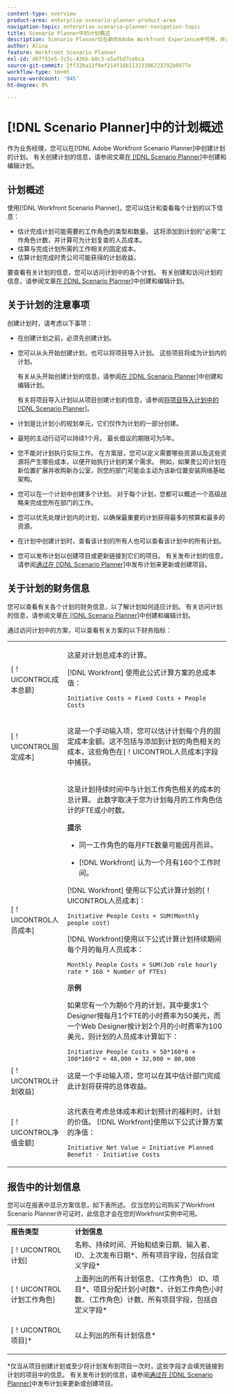 ```yaml
---
content-type: overview
product-area: enterprise-scenario-planner-product-area
navigation-topic: enterprise-scenario-planner-navigation-topic
title: Scenario Planner中的计划概述
description: Scenario Planner仅在新的Adobe Workfront Experience中可用，并且需要额外的许可证。 有关Workfront Scenario Planner的信息，请参阅Scenario Planner概述。
author: Alina
feature: Workfront Scenario Planner
exl-id: d67f51e5-7c5c-436b-b0c3-e5afbd7cebca
source-git-commit: 2ff32ba11f9ef214f16b11323386223792b0877e
workflow-type: tm+mt
source-wordcount: '945'
ht-degree: 0%

---
```


# [!DNL Scenario Planner]中的计划概述

作为业务经理，您可以在[!DNL Adobe Workfront Scenario Planner]中创建计划的计划。 有关创建计划的信息，请参阅文章[在 [!DNL Scenario Planner]](../scenario-planner/create-and-edit-plans.md)中创建和编辑计划。

## 计划概述

使用[!DNL Workfront Scenario Planner]，您可以估计和查看每个计划的以下信息：

* 估计完成计划可能需要的工作角色的类型和数量。 这将添加到计划的“必需”工作角色计数，并计算可为计划复查的人员成本。
* 估算与完成计划所需的工作相关的固定成本。
* 估算计划完成时贵公司可能获得的计划收益。

要查看有关计划的信息，您可以访问计划中的各个计划。 有关创建和访问计划的信息，请参阅文章[在 [!DNL Scenario Planner]](../scenario-planner/create-and-edit-initiatives.md)中创建和编辑计划。

## 关于计划的注意事项

创建计划时，请考虑以下事项：

* 在创建计划之前，必须先创建计划。
* 您可以从头开始创建计划，也可以将项目导入计划。 这些项目将成为计划内的计划。

  有关从头开始创建计划的信息，请参阅[在 [!DNL Scenario Planner]](../scenario-planner/create-and-edit-initiatives.md)中创建和编辑计划。

  有关将项目导入计划以从项目创建计划的信息，请参阅[将项目导入计划中的 [!DNL Scenario Planner]](../scenario-planner/import-projects-to-plans.md)。

* 计划是比计划小的规划单元，它们仅作为计划的一部分创建。
* 最短的主动行动可以持续1个月。 最长倡议的期限可为5年。
* 您不能对计划执行实际工作。 在方案层，您可以定义需要哪些资源以及这些资源将产生哪些成本，以便开始执行计划的某个需求。 例如，如果贵公司计划在新位置扩展并收购新办公室，则您的部门可能会主动为该新位置安装网络基础架构。
* 您可以在一个计划中创建多个计划。 对于每个计划，您都可以概述一个高级战略来完成您所在部门的工作。
* 您可以优先处理计划内的计划，以确保最重要的计划获得最多的预算和最多的资源。
* 在计划中创建计划时，查看该计划的所有人也可以查看该计划中的所有计划。

  <!--
  <p data-mc-conditions="QuicksilverOrClassic.Draft mode">(NOTE: this might change when we add to the access levels granularity)</p>
  -->

* 您可以发布计划以创建项目或更新链接到它们的项目。 有关发布计划的信息，请参阅[通过在 [!DNL Scenario Planner]](../scenario-planner/publish-scenarios-update-projects.md)中发布计划来更新或创建项目。

## 关于计划的财务信息

您可以查看有关各个计划的财务信息，以了解计划如何适应计划。 有关访问计划的信息，请参阅文章[在 [!DNL Scenario Planner]](../scenario-planner/create-and-edit-initiatives.md)中创建和编辑计划。

通过访问计划中的方案，可以查看有关方案的以下财务指标：

<!--
<p>(NOTE: several instances drafted in the table below!) </p>
-->

<table style="table-layout:auto"> 
 <col> 
 <col> 
 <tbody> 
  <tr> 
   <td role="rowheader">[！UICONTROL成本总额]</td> 
   <td> <p style="font-weight: normal;">这是对计划总成本的计算。 </p> <p style="font-weight: normal;">[!DNL Workfront] 使用此公式计算方案的总成本值：</p> <p style="font-weight: normal;"><code>Initiative Costs = Fixed Costs + People Costs</code> </p> </td> 
  </tr> 
  <tr> 
   <td role="rowheader">[！UICONTROL固定成本]</td> 
   <td> <p><span style="font-weight: normal;">这是一个手动输入项，您可以估计计划每个月的固定成本金额<span>。</span>这不包括与添加到计划的角色相关的成本，这些角色在[！UICONTROL人员成本]字段中捕获。</span> </p> </td> 
  </tr> 
  <tr> 
   <td role="rowheader">[！UICONTROL人员成本]</td> 
   <td> <p style="font-weight: normal;">这是计划持续时间中与计划工作角色相关的成本的总计算。 此数字取决于您为计划每月的工作角色估计的FTE或小时数。 </p> 
     <p><b>提示</b>  
     <ul> 
      <li> <p>同一工作角色的每月FTE数量可能因月而异。</p> </li> 
      <li> <p>[!DNL Workfront] 认为一个月有160个工作时间。 </p> </li> 
     </ul> 
     <p>[!DNL Workfront] 使用以下公式计算计划的[！UICONTROL人员成本]：</p> <p><code>Initiative People Costs = SUM(Monthly people cost)</code> </p> 
    <p> [!DNL Workfront]使用以下公式计算计划持续期间每个月的每月人员成本：</p> 
     <p><code>Monthly People Costs = SUM(Job role hourly rate * 160 * Number of FTEs)</code> </p> 
      <p><b>示例</b></p>
      <p>如果您有一个为期6个月的计划，其中要求1个Designer按每月1个FTE的小时费率为50美元，而一个Web Designer按计划2个月的小时费率为100美元，则计划的人员成本计算如下：</p>
      <code>Initiative People Costs = 50*160*6 + 100*160*2 = 48,000 + 32,000 = 80,000</code>        
  </td> 
  </tr> 
  <tr> 
   <td role="rowheader">[！UICONTROL计划收益]</td> 
   <td>这是一个手动输入项，您可以在其中估计部门完成此计划将获得的总体收益。 </td> 
  </tr> 
  <tr> 
   <td role="rowheader">[！UICONTROL净值金额]</td> 
   <td> <p style="font-weight: normal;">这代表在考虑总体成本和计划预计的福利时，计划的价值。 [!DNL Workfront]使用以下公式计算方案的净值：</p> <p style="font-weight: normal;"><code>Initiative Net Value = Initiative Planned Benefit - Initiative Costs</code> </p> </td> 
  </tr> 
 </tbody> 
</table>

<!--drafted content from People Costs:
(NOTE: drafted below)</p> 
       <p>Depending on whether the plan is set up to use FTEs or hours, Workfront uses the following formulas to calculate People Cost:</p> 
       <ul> 
        <li> <p>When using FTEs: </p> <p><code>People Costs = SUM(Job role hourly rate * Number of months in the Duration * 160 * Number of FTEs)</code>, where 160 is the total number of working hours in a month. </p> <p class="example" data-mc-autonum="<b>Example: </b>"><span class="autonumber"><span><b>Example: </b></span></span><span style="font-weight: normal;"> When estimating resources using FTEs,(NOTE: drafted and yellow and fix the rest of the sentence)
      <p>When using hours:</p> 
      <p><code>Monthly People Costs = SUM(Job role hourly rate * Number of hours estimated for an initiative)</code> </p> 
      <p>For information about setting up the plan to use hours or FTE, see <a href="../scenario-planner/create-and-edit-plans.md" class="MCXref xref">Create and edit plans in the Scenario Planner</a>.</p>-->

## 报告中的计划信息

您可以在报表中显示方案信息，如下表所述。 仅当您的公司购买了Workfront Scenario Planner许可证时，此信息才会在您的Workfront实例中可用。

<table style="table-layout:auto"> 
 <col> 
 <col> 
 <tbody> 
  <tr> 
   <td><b>报告类型</b></td> 
   <td><b>计划信息</b></td> 
  </tr> 
  <tr> 
   <td>[！UICONTROL计划] </td> 
   <td>名称、持续时间、开始和结束日期、输入者、ID、上次发布日期*、所有项目字段，包括自定义字段*</td> 
  </tr> 
  <tr> 
   <td>[！UICONTROL计划工作角色]</td> 
   <td>上面列出的所有计划信息、（工作角色） ID、项目*、项目分配计划小时数*、计划工作角色小时数、（工作角色）计数、所有项目字段，包括自定义字段*</td> 
  </tr> 
  <tr> 
   <td><p>[！UICONTROL项目]*</p></td> 
   <td> <p>以上列出的所有计划信息*</p> </td> 
  </tr> 
 </tbody> 
</table>

*仅当从项目创建计划或至少将计划发布到项目一次时，这些字段才会填充链接到计划的项目中的信息。 有关发布计划的信息，请参阅[通过在 [!DNL Scenario Planner]](../scenario-planner/publish-scenarios-update-projects.md)中发布计划来更新或创建项目。
